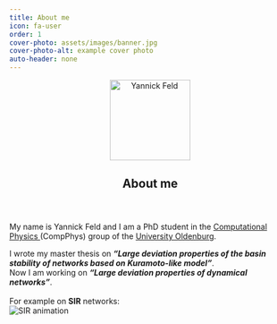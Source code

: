 ```yaml
---
title: About me
icon: fa-user
order: 1
cover-photo: assets/images/banner.jpg
cover-photo-alt: example cover photo
auto-header: none
---
```


<header>
  <div>
    <img src="{{site.baseurl}}/assets/images/I.jpg" style="vertical-align: middle;" height="144px" alt="Yannick Feld"/>
    <span style="vertical-align: middle;"><h2 class="alt">About me</h2></span>
</div>
</header>
<p align="left">
  My name is Yannick Feld and I am a PhD student in the
  <a class="blue" href="https://uol.de/compphys/">
    Computational Physics
  </a>
   (CompPhys) group of the
   <a class="blue" href="https://uol.de">University Oldenburg</a>.

   <div align="left">
   I wrote my master thesis on <em><strong>&ldquo;Large deviation properties of the basin stability of networks based on Kuramoto-like model&rdquo;</strong></em>.<br />
   Now I am working on <em><strong>&ldquo;Large deviation properties of dynamical networks&rdquo;</strong></em>.<br /><br />
   For example on <strong>SIR</strong> networks:
   </div>
   <img style="max-width: 100%; height: auto;" src="{{site.baseurl}}/assets/images/sir_animation.gif" alt="SIR animation" />
</p>
